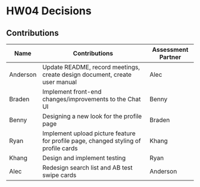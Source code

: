 # HW04 Decisions

## Contributions

| Name | Contributions | Assessment Partner |
| -----|---------------|-------------------|
| Anderson | Update README, record meetings, create design document, create user manual | Alec |
| Braden | Implement front-end changes/improvements to the Chat UI | Benny |
| Benny | Designing a new look for the profile page | Braden |
| Ryan | Implement upload picture feature for profile page, changed styling of profile cards | Khang |
| Khang | Design and implement testing | Ryan |
| Alec  | Redesign search list and AB test swipe cards | Anderson |